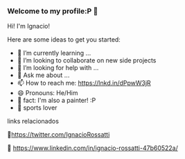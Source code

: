 ### Welcome to my profile:P 👋
Hi! I'm Ignacio!

Here are some ideas to get you started:

- 🌱 I’m currently learning ...
- 👯 I’m looking to collaborate on new side projects
- 🤔 I’m looking for help with ...
- 💬 Ask me about ...
- 📫 How to reach me: https://lnkd.in/dPpwW3jR
- 😄 Pronouns: He/Him
- 🎨 fact: I'm also a painter! :P
- 🏀 sports lover

links relacionados

🐣https://twitter.com/IgnacioRossatti

💼 https://www.linkedin.com/in/ignacio-rossatti-47b60522a/







